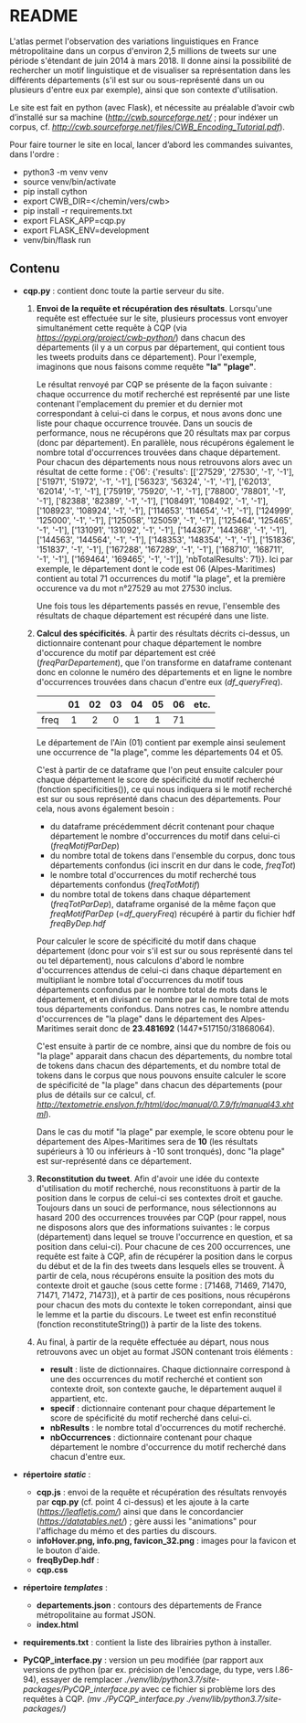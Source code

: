 # README
L'atlas permet l'observation des variations linguistiques en France métropolitaine dans un corpus d'environ 2,5 millions de tweets sur une période s'étendant de juin 2014 à mars 2018. Il donne ainsi la possibilité de rechercher un motif linguistique et de visualiser sa représentation dans les différents départements (s'il est sur ou sous-représenté dans un ou plusieurs d'entre eux par exemple), ainsi que son contexte d'utilisation.  

Le site est fait en python (avec Flask), et nécessite au préalable d’avoir cwb d’installé sur sa machine (*http://cwb.sourceforge.net/* ; pour indéxer un corpus, cf. *http://cwb.sourceforge.net/files/CWB_Encoding_Tutorial.pdf*). 

Pour faire tourner le site en local, lancer d’abord les commandes suivantes, dans l'ordre : 
* python3 -m venv venv
* source venv/bin/activate 
* pip install cython 
* export CWB_DIR=</chemin/vers/cwb>
* pip install -r requirements.txt 
* export FLASK_APP=cqp.py 
* export FLASK_ENV=development 
* venv/bin/flask run

## Contenu 

* **cqp.py** : contient donc toute la partie serveur du site. 
    1. **Envoi de la requête et récupération des résultats**. Lorsqu'une requête est effectuée sur le site, plusieurs processus vont envoyer simultanément cette requête à CQP (via  *https://pypi.org/project/cwb-python/*) dans chacun des départements (il y a un corpus par département, qui contient tous les tweets produits dans ce département). 
    Pour l'exemple, imaginons que nous faisons comme requête **"la" "plage"**.
    
        Le résultat renvoyé par CQP se présente de la façon suivante : chaque occurrence du motif recherché est représenté par une liste contenant l'emplacement du premier et du dernier mot correspondant à celui-ci dans le corpus, et nous avons donc une liste pour chaque occurrence trouvée. Dans un soucis de performance, nous ne récupérons que 20 résultats max par corpus (donc par département).
        En parallèle, nous récupérons également le nombre total d'occurrences trouvées dans chaque département.
        Pour chacun des départements nous nous retrouvons alors avec un résultat de cette forme : {'06': {'results': [['27529', '27530', '-1', '-1'], ['51971', '51972', '-1', '-1'], ['56323', '56324', '-1', '-1'], ['62013', '62014', '-1', '-1'], ['75919', '75920', '-1', '-1'], ['78800', '78801', '-1', '-1'], ['82388', '82389', '-1', '-1'], ['108491', '108492', '-1', '-1'], ['108923', '108924', '-1', '-1'], ['114653', '114654', '-1', '-1'], ['124999', '125000', '-1', '-1'], ['125058', '125059', '-1', '-1'], ['125464', '125465', '-1', '-1'], ['131091', '131092', '-1', '-1'], ['144367', '144368', '-1', '-1'], ['144563', '144564', '-1', '-1'], ['148353', '148354', '-1', '-1'], ['151836', '151837', '-1', '-1'], ['167288', '167289', '-1', '-1'], ['168710', '168711', '-1', '-1'], ['169464', '169465', '-1', '-1']], 'nbTotalResults': 71}}. Ici par exemple, le département dont le code est 06 (Alpes-Maritimes) contient au total 71 occurrences du motif "la plage", et la première occurence va du mot n°27529 au mot 27530 inclus. 
        
        Une fois tous les départements passés en revue, l'ensemble des résultats de chaque département est récupéré dans une liste. 
        
    2. **Calcul des spécificités**. À partir des résultats décrits ci-dessus, un dictionnaire contenant pour chaque département le nombre d'occurence du motif par département est créé (*freqParDepartement*), que l'on transforme en dataframe contenant donc en colonne le numéro des départements et en ligne le nombre d'occurrences trouvées dans chacun d'entre eux (*df_queryFreq*).

	   |      | 01 | 02 | 03 | 04 | 05 | 06 | etc. |  
	   |:---: |:--:|:--:|:--:|:--:|:--:|:--:| :--: |
	   | freq | 1  | 2  | 0  | 1  | 1  | 71 |      |  

	   Le département de l'Ain (01) contient par exemple ainsi seulement une occurrence de "la plage", comme les départements 04 et 05.
	
        C'est à partir de ce dataframe que l'on peut ensuite calculer pour chaque département le score de spécificité du motif recherché (fonction specificities()), ce qui nous indiquera si le motif recherché est sur ou sous représenté dans chacun des départements. Pour cela, nous avons également besoin : 
        - du dataframe précédemment décrit contenant pour chaque département le nombre d'occurrences du motif dans celui-ci (*freqMotifParDep*)
        - du nombre total de tokens dans l'ensemble du corpus, donc tous départements confondus (ici inscrit en dur dans le code, *freqTot*)
        - le nombre total d'occurrences du motif recherché tous départements confondus (*freqTotMotif*)
        - du nombre total de tokens dans chaque département (*freqTotParDep*), dataframe organisé de la même façon que *freqMotifParDep* (=*df_queryFreq*) récupéré à partir du fichier hdf *freqByDep.hdf*
        
        Pour calculer le score de spécificité du motif dans chaque département (donc pour voir s'il est sur ou sous représenté dans tel ou tel département), nous calculons d'abord le nombre d'occurrences attendus de celui-ci dans chaque département en multipliant le nombre total d'occurrences du motif tous départements confondus par le nombre total de mots dans le département, et en divisant ce nombre par le nombre total de mots tous départements confondus. Dans notres cas, le nombre attendu d'occurrences de "la plage" dans le département des Alpes-Maritimes serait donc de **23.481692** (1447*517150/31868064).
            
        C'est ensuite à partir de ce nombre, ainsi que du nombre de fois ou "la plage" apparait dans chacun des départements, du nombre total de tokens dans chacun des départements, et du nombre total de tokens dans le corpus que nous pouvons ensuite calculer le score de spécificité de "la plage" dans chacun des départements (pour plus de détails sur ce calcul, cf. *http://textometrie.enslyon.fr/html/doc/manual/0.7.9/fr/manual43.xhtml*). 
            
        Dans le cas du motif "la plage" par exemple, le score obtenu pour le département des Alpes-Maritimes sera de **10** (les résultats supérieurs à 10 ou inférieurs à -10 sont tronqués), donc "la plage" est sur-représenté dans ce département.

    3. **Reconstitution du tweet**. Afin d'avoir une idée du contexte d'utilisation du motif recherché, nous reconstituons à partir de la position dans le corpus de celui-ci ses contextes droit et gauche. Toujours dans un souci de performance, nous sélectionnons au hasard 200 des occurrences trouvées par CQP (pour rappel, nous ne disposons alors que des informations suivantes : le corpus (département) dans lequel se trouve l'occurrence en question, et sa position dans celui-ci). 
    Pour chacune de ces 200 occurrences, une requête est faite à CQP, afin de récupérer la position dans le corpus du début et de la fin des tweets dans lesquels elles se trouvent. À partir de cela, nous récupérons ensuite la position des mots du contexte droit et gauche (sous cette forme : [71468, 71469, 71470, 71471, 71472, 71473]), et à partir de ces positions, nous récupérons pour chacun des mots du contexte le token correpondant, ainsi que le lemme et la partie du discours. Le tweet est enfin reconstitué (fonction reconstituteString()) à partir de la liste des tokens.
    
    4. Au final, à partir de la requête effectuée au départ, nous nous retrouvons avec un objet au format JSON contenant trois éléments : 
        - **result** : liste de dictionnaires. Chaque dictionnaire correspond à une des occurrences du motif recherché et contient son contexte droit, son contexte gauche, le département auquel il appartient, etc. 
        - **specif** : dictionnaire contenant pour chaque département le score de spécificité du motif recherché dans celui-ci. 
        - **nbResults** : le nombre total d'occurrences du motif recherché.
        - **nbOccurrences** : dictionnaire contenant pour chaque département le nombre d'occurrence du motif recherché dans chacun d'entre eux. 
        
* **répertoire *static*** : 

    - **cqp.js** : envoi de la requête et récupération des résultats renvoyés par **cqp.py** (cf. point 4 ci-dessus) et les ajoute à la carte (*https://leafletjs.com/*) ainsi que dans le concordancier (*https://datatables.net/*) ; gère aussi les "animations" pour l'affichage du mémo et des parties du discours. 
    - **infoHover.png, info.png, favicon_32.png** : images pour la favicon et le bouton d'aide.
    - **freqByDep.hdf** : 
    - **cqp.css**

* **répertoire *templates*** : 
    - **departements.json** : contours des départements de France métropolitaine au format JSON. 
    - **index.html** 

* **requirements.txt** : contient la liste des librairies python à installer. 
* **PyCQP_interface.py** : version un peu modifiée (par rapport aux versions de python (par ex. précision de l'encodage, du type, vers l.86-94), essayer de remplacer *./venv/lib/python3.7/site-packages/PyCQP_interface.py* avec ce fichier si problème lors des requêtes à CQP. *(mv ./PyCQP_interface.py ./venv/lib/python3.7/site-packages/)*
